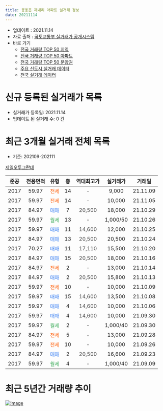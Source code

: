 ```yaml
---
title: 봉동읍 제내리 아파트 실거래 정보
date: 20211114
---
```


* 업데이트 : 2021.11.14
* 자료 출처 : [국토교통부 실거래가 공개시스템](http://rt.molit.go.kr)
* 바로 가기
    * [전국 거래량 TOP 50 지역](https://apt-info.github.io/apt-trade-info/tr)
    * [전국 거래량 TOP 50 아파트](https://apt-info.github.io/apt-trade-info/ta)
    * [전국 거래량 TOP 50 분양권](https://apt-info.github.io/apt-trade-info/tb)
    * [주요 신도시 실거래 데이터](https://apt-info.github.io/apt-trade-info/newtown)
    * [전국 실거래 데이터](https://apt-info.github.io/apt-trade-info/all)



<script async src="https://pagead2.googlesyndication.com/pagead/js/adsbygoogle.js"></script>
<!-- 기본광고 -->
<ins class="adsbygoogle"
     style="display:block"
     data-ad-client="ca-pub-1142216861245946"
     data-ad-slot="4805727019"
     data-ad-format="auto"
     data-full-width-responsive="true"></ins>
<script>
     (adsbygoogle = window.adsbygoogle || []).push({});
</script>


# 신규 등록된 실거래가 목록

* 실거래가 등록일: 2021.11.14
* 업데이트 된 실거래 수: 0 건




<script async src="https://pagead2.googlesyndication.com/pagead/js/adsbygoogle.js"></script>
<!-- 기본광고 -->
<ins class="adsbygoogle"
     style="display:block"
     data-ad-client="ca-pub-1142216861245946"
     data-ad-slot="4805727019"
     data-ad-format="auto"
     data-full-width-responsive="true"></ins>
<script>
     (adsbygoogle = window.adsbygoogle || []).push({});
</script>


# 최근 3개월 실거래 전체 목록
* 기준: 202109-202111


[제일오투그란데](https://search.naver.com/search.naver?query=%EC%A0%9C%EC%9D%BC%EC%98%A4%ED%88%AC%EA%B7%B8%EB%9E%80%EB%8D%B0)

|준공|전용면적|유형|층|역대최고가|실거래가|거래일|
|:---:|:---:|:---:|:---:|:---:|:---:|:---:|
|2017|59.97|<span style="color:#FF5A00">전세</span>|14|<span style="color:#444444">-</span>|9,000|21.11.09|
|2017|59.97|<span style="color:#FF5A00">전세</span>|14|<span style="color:#444444">-</span>|10,000|21.11.05|
|2017|84.97|<span style="color:#4285F3">매매</span>|7|<span style="color:#444444">20,500</span>|18,000|21.10.29|
|2017|59.97|<span style="color:#34A853">월세</span>|13|<span style="color:#444444">-</span>|1,000/50|21.10.26|
|2017|59.97|<span style="color:#4285F3">매매</span>|11|<span style="color:#444444">14,600</span>|12,000|21.10.25|
|2017|84.97|<span style="color:#4285F3">매매</span>|13|<span style="color:#444444">20,500</span>|20,500|21.10.24|
|2017|70.27|<span style="color:#4285F3">매매</span>|11|<span style="color:#444444">17,110</span>|15,500|21.10.20|
|2017|84.97|<span style="color:#4285F3">매매</span>|15|<span style="color:#444444">20,500</span>|18,000|21.10.16|
|2017|84.97|<span style="color:#FF5A00">전세</span>|2|<span style="color:#444444">-</span>|13,000|21.10.14|
|2017|84.97|<span style="color:#4285F3">매매</span>|2|<span style="color:#444444">20,500</span>|15,800|21.10.13|
|2017|59.97|<span style="color:#FF5A00">전세</span>|10|<span style="color:#444444">-</span>|10,000|21.10.09|
|2017|59.97|<span style="color:#4285F3">매매</span>|15|<span style="color:#444444">14,600</span>|13,500|21.10.08|
|2017|59.97|<span style="color:#4285F3">매매</span>|4|<span style="color:#444444">14,600</span>|10,000|21.10.06|
|2017|59.97|<span style="color:#4285F3">매매</span>|4|<span style="color:#444444">14,600</span>|10,000|21.09.30|
|2017|59.97|<span style="color:#34A853">월세</span>|2|<span style="color:#444444">-</span>|1,000/40|21.09.30|
|2017|84.97|<span style="color:#FF5A00">전세</span>|5|<span style="color:#444444">-</span>|13,000|21.09.28|
|2017|59.97|<span style="color:#FF5A00">전세</span>|10|<span style="color:#444444">-</span>|10,000|21.09.26|
|2017|84.97|<span style="color:#4285F3">매매</span>|2|<span style="color:#444444">20,500</span>|16,600|21.09.23|
|2017|59.97|<span style="color:#34A853">월세</span>|4|<span style="color:#444444">-</span>|1,000/40|21.09.09|



<script async src="https://pagead2.googlesyndication.com/pagead/js/adsbygoogle.js"></script>
<!-- 기본광고 -->
<ins class="adsbygoogle"
     style="display:block"
     data-ad-client="ca-pub-1142216861245946"
     data-ad-slot="4805727019"
     data-ad-format="auto"
     data-full-width-responsive="true"></ins>
<script>
     (adsbygoogle = window.adsbygoogle || []).push({});
</script>


# 최근 5년간 거래량 추이


<div style="width:100%;">
    <canvas id="deal_progress" height="200"></canvas>
</div>

<script>
new Chart(document.getElementById("deal_progress"), {
    type: 'line',
    data: {
        labels: ['16.04','16.10','17.01','17.02','17.03','17.04','17.05','17.06','17.07','17.08','17.09','17.10','17.11','17.12','18.01','18.02','18.03','18.04','18.05','18.06','18.07','18.08','18.09','18.10','18.11','18.12','19.01','19.02','19.03','19.04','19.05','19.06','19.07','19.08','19.09','19.10','19.11','19.12','20.01','20.02','20.03','20.04','20.05','20.06','20.07','20.08','20.09','20.10','20.11','20.12','21.01','21.02','21.03','21.04','21.05','21.06','21.07','21.08','21.09','21.10','21.11'],
        datasets: [{
            label: '매매/분양권',
            data: [1,1,3,7,14,5,4,4,1,4,3,4,11,3,4,2,4,1,0,5,1,1,1,6,0,0,0,2,18,2,52,1,3,2,15,2,1,7,1,4,2,1,5,6,3,4,4,1,3,8,3,4,3,7,12,10,7,5,2,8,0],
            borderColor: "rgba(66, 133, 243, 1)",
            backgroundColor: "rgba(66, 133, 243, 0.05)",
            borderWidth: 1,
            pointRadius: 0,
            fill: false,
            lineTension: 0
        },{
            label: '전/월세',
            data: [0,0,2,10,4,13,10,10,8,10,9,11,4,2,6,1,0,4,3,2,4,2,2,5,3,3,3,3,4,8,4,9,3,7,7,8,6,9,9,9,9,9,4,6,4,5,1,0,6,6,5,5,2,4,5,7,4,6,4,3,2],
            borderColor: "rgba(255, 90, 0, 1)",
            backgroundColor: "rgba(255, 90, 0, 0.05)",
            borderWidth: 1,
            pointRadius: 0,
            fill: false,
            lineTension: 0
        },{
            label: '합계',
            data: [1,1,5,17,18,18,14,14,9,14,12,15,15,5,10,3,4,5,3,7,5,3,3,11,3,3,3,5,22,10,56,10,6,9,22,10,7,16,10,13,11,10,9,12,7,9,5,1,9,14,8,9,5,11,17,17,11,11,6,11,2],
            borderColor: "rgba(0, 0, 0, 1)",
            backgroundColor: "rgba(0, 0, 0, 0.03)",
            borderWidth: 0.1,
            pointRadius: 0,
            fill: true,
            lineTension: 0
        }
        ]
    },
    options: {
        responsive: true,
        title: {
            display: false
        },
        tooltips: {
            mode: 'index',
            intersect: false
        },
        hover: {
            mode: 'nearest',
            intersect: true
        },
        scales: {
            xAxes: [{
                display: true,
                scaleLabel: {
                    display: true,
                    labelString: '년/월'
                }
            }],
            yAxes: [{
                display: true,
                ticks: {
                    suggestedMin: 0,
                },
                scaleLabel: {
                    display: true,
                    labelString: '실거래 수'
                }
            }]
        }
    }
});

</script>


[![image](https://apt-info.github.io/images/2020-01-03-apt-trade-info/1024x500.png)](https://play.google.com/store/apps/details?id=com.aptinfo.apttradeinfo)

